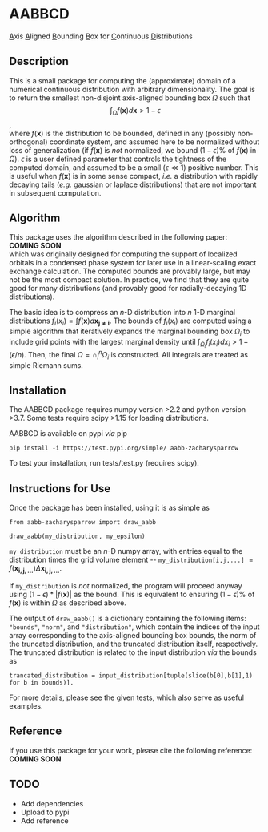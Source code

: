 # AABBCD
<ins>A</ins>xis <ins>A</ins>ligned <ins>B</ins>ounding <ins>B</ins>ox for <ins>C</ins>ontinuous <ins>D</ins>istributions

## Description
This is a small package for computing the (approximate) domain of a numerical continuous distribution with arbitrary dimensionality. The goal is to return the smallest non-disjoint axis-aligned bounding box $\Omega$ such that\
$$\int_\Omega f(\mathbf{x}) d\mathbf{x} > 1 - \epsilon$$,\
where $f(\mathbf{x})$ is the distribution to be bounded, defined in any (possibly non-orthogonal) coordinate system, and assumed here to be normalized without loss of generalization (if $f(\mathbf{x})$ is *not* normalized, we bound $(1 - \epsilon)$\% of $f(\mathbf{x})$ in $\Omega$). $\epsilon$ is a user defined parameter that controls the tightness of the computed domain, and assumed to be a small ($\epsilon \ll 1$) positive number. This is useful when $f(\mathbf{x})$ is in some sense compact, *i.e.* a distribution with rapidly decaying tails (*e.g.* gaussian or laplace distributions) that are not important in subsequent computation.

## Algorithm
This package uses the algorithm described in the following paper:\
**COMING SOON**\
which was originally designed for computing the support of localized orbitals in a condensed phase system for later use in a linear-scaling exact exchange calculation. The computed bounds are provably large, but may not be the most compact solution. In practice, we find that they are quite good for many distributions (and provably good for radially-decaying 1D distributions).

The basic idea is to compress an $n$-D distribution into $n$ 1-D marginal distributions $f_{i}(x_{i}) = \int f(\mathbf{x}) d \mathbf{x_{j \neq i}}$. The bounds of $f_i(x_i)$ are computed using a simple algorithm that iteratively expands the marginal bounding box $\Omega_i$ to include grid points with the largest marginal density until $\int_{\Omega_i} f_{i}(x_{i}) d x_{i} > 1- (\epsilon/n)$. Then, the final $\Omega = \cap_i^n \Omega_i$ is constructed. All integrals are treated as simple Riemann sums.

## Installation
The AABBCD package requires numpy version >2.2 and python version >3.7. Some tests require scipy >1.15 for loading distributions.

AABBCD is available on pypi *via* pip
```
pip install -i https://test.pypi.org/simple/ aabb-zacharysparrow
```
To test your installation, run tests/test.py (requires scipy).

## Instructions for Use
Once the package has been installed, using it is as simple as
```
from aabb-zacharysparrow import draw_aabb

draw_aabb(my_distribution, my_epsilon)
```
<tt>`my_distribution`</tt> must be an $n$-D numpy array, with entries equal to the distribution times the grid volume element -- <tt>`my_distribution[i,j,...]`</tt> $= f(\mathbf{x_{i,j,...}})\Delta \mathbf{x_{i,j,...}}$.

If <tt>`my_distribution`</tt> is *not* normalized, the program will proceed anyway using $(1- \epsilon)* \left| f(\mathbf{x}) \right|$ as the bound. This is equivalent to ensuring $(1 - \epsilon)$\% of $f(\mathbf{x})$ is within $\Omega$ as described above.

The output of <tt>`draw_aabb()`</tt> is a dictionary containing the following items: <tt>`"bounds"`</tt>, <tt>`"norm"`</tt>, and <tt>`"distribution"`</tt>, which contain the indices of the input array corresponding to the axis-aligned bounding box bounds, the norm of the truncated distribution, and the truncated distribution itself, respectively. The truncated distribution is related to the input distribution *via* the bounds as
```
trancated_distribution = input_distribution[tuple(slice(b[0],b[1],1) for b in bounds)].
```

For more details, please see the given tests, which also serve as useful examples.

## Reference
If you use this package for your work, please cite the following reference:\
**COMING SOON**

## TODO
- Add dependencies
- Upload to pypi
- Add reference

